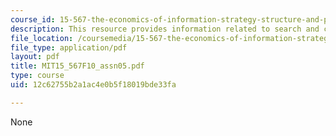 ```yaml
---
course_id: 15-567-the-economics-of-information-strategy-structure-and-pricing-fall-2010
description: This resource provides information related to search and competition.
file_location: /coursemedia/15-567-the-economics-of-information-strategy-structure-and-pricing-fall-2010/12c62755b2a1ac4e0b5f18019bde33fa_MIT15_567F10_assn05.pdf
file_type: application/pdf
layout: pdf
title: MIT15_567F10_assn05.pdf
type: course
uid: 12c62755b2a1ac4e0b5f18019bde33fa

---
```

None